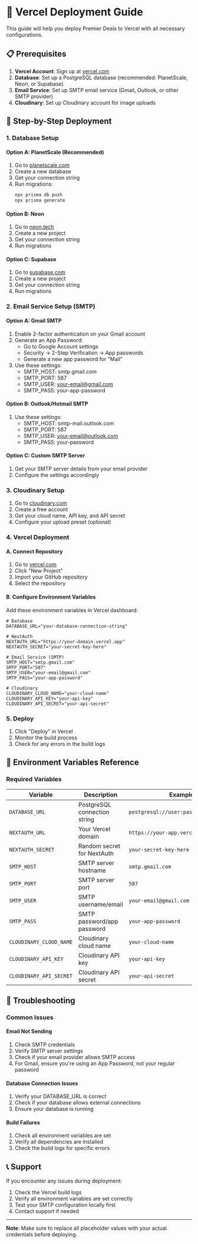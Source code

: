 # 🚀 Vercel Deployment Guide

This guide will help you deploy Premier Deals to Vercel with all necessary configurations.

## 📋 Prerequisites

1. **Vercel Account**: Sign up at [vercel.com](https://vercel.com)
2. **Database**: Set up a PostgreSQL database (recommended: PlanetScale, Neon, or Supabase)
3. **Email Service**: Set up SMTP email service (Gmail, Outlook, or other SMTP provider)
4. **Cloudinary**: Set up Cloudinary account for image uploads

## 🔧 Step-by-Step Deployment

### 1. Database Setup

#### Option A: PlanetScale (Recommended)
1. Go to [planetscale.com](https://planetscale.com)
2. Create a new database
3. Get your connection string
4. Run migrations:
   ```bash
   npx prisma db push
   npx prisma generate
   ```

#### Option B: Neon
1. Go to [neon.tech](https://neon.tech)
2. Create a new project
3. Get your connection string
4. Run migrations

#### Option C: Supabase
1. Go to [supabase.com](https://supabase.com)
2. Create a new project
3. Get your connection string
4. Run migrations

### 2. Email Service Setup (SMTP)

#### Option A: Gmail SMTP
1. Enable 2-factor authentication on your Gmail account
2. Generate an App Password:
   - Go to Google Account settings
   - Security → 2-Step Verification → App passwords
   - Generate a new app password for "Mail"
3. Use these settings:
   - SMTP_HOST: smtp.gmail.com
   - SMTP_PORT: 587
   - SMTP_USER: your-email@gmail.com
   - SMTP_PASS: your-app-password

#### Option B: Outlook/Hotmail SMTP
1. Use these settings:
   - SMTP_HOST: smtp-mail.outlook.com
   - SMTP_PORT: 587
   - SMTP_USER: your-email@outlook.com
   - SMTP_PASS: your-password

#### Option C: Custom SMTP Server
1. Get your SMTP server details from your email provider
2. Configure the settings accordingly

### 3. Cloudinary Setup

1. Go to [cloudinary.com](https://cloudinary.com)
2. Create a free account
3. Get your cloud name, API key, and API secret
4. Configure your upload preset (optional)

### 4. Vercel Deployment

#### A. Connect Repository
1. Go to [vercel.com](https://vercel.com)
2. Click "New Project"
3. Import your GitHub repository
4. Select the repository

#### B. Configure Environment Variables

Add these environment variables in Vercel dashboard:

```env
# Database
DATABASE_URL="your-database-connection-string"

# NextAuth
NEXTAUTH_URL="https://your-domain.vercel.app"
NEXTAUTH_SECRET="your-secret-key-here"

# Email Service (SMTP)
SMTP_HOST="smtp.gmail.com"
SMTP_PORT="587"
SMTP_USER="your-email@gmail.com"
SMTP_PASS="your-app-password"

# Cloudinary
CLOUDINARY_CLOUD_NAME="your-cloud-name"
CLOUDINARY_API_KEY="your-api-key"
CLOUDINARY_API_SECRET="your-api-secret"
```

### 5. Deploy

1. Click "Deploy" in Vercel
2. Monitor the build process
3. Check for any errors in the build logs

## 🔧 Environment Variables Reference

### Required Variables

| Variable | Description | Example |
|----------|-------------|---------|
| `DATABASE_URL` | PostgreSQL connection string | `postgresql://user:pass@host:5432/db` |
| `NEXTAUTH_URL` | Your Vercel domain | `https://your-app.vercel.app` |
| `NEXTAUTH_SECRET` | Random secret for NextAuth | `your-secret-key-here` |
| `SMTP_HOST` | SMTP server hostname | `smtp.gmail.com` |
| `SMTP_PORT` | SMTP server port | `587` |
| `SMTP_USER` | SMTP username/email | `your-email@gmail.com` |
| `SMTP_PASS` | SMTP password/app password | `your-app-password` |
| `CLOUDINARY_CLOUD_NAME` | Cloudinary cloud name | `your-cloud-name` |
| `CLOUDINARY_API_KEY` | Cloudinary API key | `your-api-key` |
| `CLOUDINARY_API_SECRET` | Cloudinary API secret | `your-api-secret` |

## 🚨 Troubleshooting

### Common Issues

#### Email Not Sending
1. Check SMTP credentials
2. Verify SMTP server settings
3. Check if your email provider allows SMTP access
4. For Gmail, ensure you're using an App Password, not your regular password

#### Database Connection Issues
1. Verify your DATABASE_URL is correct
2. Check if your database allows external connections
3. Ensure your database is running

#### Build Failures
1. Check all environment variables are set
2. Verify all dependencies are installed
3. Check the build logs for specific errors

## 📞 Support

If you encounter any issues during deployment:

1. Check the Vercel build logs
2. Verify all environment variables are set correctly
3. Test your SMTP configuration locally first
4. Contact support if needed

---

**Note**: Make sure to replace all placeholder values with your actual credentials before deploying. 